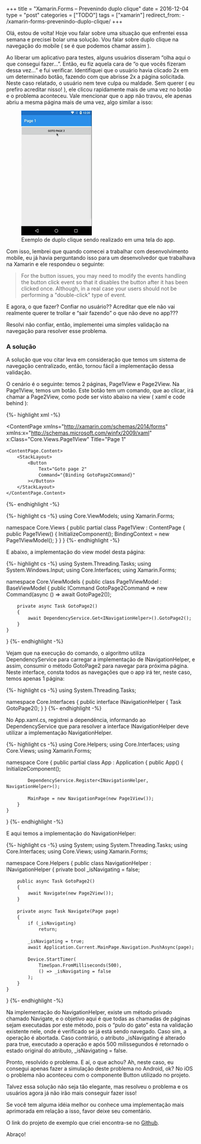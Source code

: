 +++
title = "Xamarin.Forms – Prevenindo duplo clique"
date = 2016-12-04
type = "post"
categories = ["TODO"]
tags = ["xamarin"]
redirect_from:
    - /xamarin-forms-prevenindo-duplo-clique/
+++

<p class="intro"><span class="dropcap">O</span>lá, estou de volta! Hoje vou falar sobre uma situação que enfrentei essa semana e precisei bolar uma solução. Vou falar sobre duplo clique na navegação do mobile ( se é que podemos chamar assim ).</p>

Ao liberar um aplicativo para testes, alguns usuários disseram “olha aqui o que consegui fazer…”. Então, eu fiz aquela cara de “o que vocês fizeram dessa vez…” e fui verificar. Identifiquei que o usuário havia clicado 2x em um determinado botão, fazendo com que abrisse 2x a página solicitada. Neste caso relatado, o usuário nem teve culpa ou maldade. Sem querer ( eu prefiro acreditar nisso! ), ele clicou rapidamente mais de uma vez no botão e o problema aconteceu. Vale mencionar que o app não travou, ele apenas abriu a mesma página mais de uma vez, algo similar a isso:

<figure>
	<img src="/assets/img/duplo-clique-app-mobile.gif" alt="Exemplo de duplo clique sendo realizado em uma tela do app."> 
	<figcaption>Exemplo de duplo clique sendo realizado em uma tela do app.</figcaption>
</figure>

Com isso, lembrei que quando comecei a trabalhar com desenvolvimento mobile, eu já havia perguntando isso para um desenvolvedor que trabalhava na Xamarin e ele respondeu o seguinte:

<blockquote>For the button issues, you may need to modify the events handling the button click event so that it disables the button after it has been clicked once. Although, in a real case your users should not be performing a "double-click" type of event.</blockquote>

E agora, o que fazer? Confiar no usuário?? Acreditar que ele não vai realmente querer te trollar e “sair fazendo” o que não deve no app???

Resolvi não confiar, então, implementei uma simples validação na navegação para resolver esse problema.

### A solução

A solução que vou citar leva em consideração que temos um sistema de navegação centralizado, então, tornou fácil a implementação dessa validação.

O cenário é o seguinte: temos 2 páginas, Page1View e Page2View. Na Page1View, temos um botão. Este botão tem um comando, que ao clicar, irá chamar a Page2View, como pode ser visto abaixo na view ( xaml e code behind ):

{%- highlight xml -%}
<?xml version="1.0" encoding="UTF-8"?>
<ContentPage 
    xmlns="http://xamarin.com/schemas/2014/forms" 
    xmlns:x="http://schemas.microsoft.com/winfx/2009/xaml" 
    x:Class="Core.Views.Page1View"
    Title="Page 1"
>
    <ContentPage.Content>
        <StackLayout>
            <Button
                Text="Goto page 2"
                Command="{Binding GotoPage2Command}"
            ></Button>
        </StackLayout>
    </ContentPage.Content>
</ContentPage>
{%- endhighlight -%}

{%- highlight cs -%}
using Core.ViewModels;
using Xamarin.Forms;

namespace Core.Views
{
    public partial class Page1View : ContentPage
    {
        public Page1View()
        {
            InitializeComponent();
            BindingContext = new Page1ViewModel();
        }
    }
}
{%- endhighlight -%}

E abaixo, a implementação do view model desta página:

{%- highlight cs -%}
using System.Threading.Tasks;
using System.Windows.Input;
using Core.Interfaces;
using Xamarin.Forms;

namespace Core.ViewModels
{
    public class Page1ViewModel : BaseViewModel
    {
        public ICommand GotoPage2Command => new Command(async () => await GotoPage2());

        private async Task GotoPage2()
        {
            await DependencyService.Get<INavigationHelper>().GotoPage2();
        }
    }
}
{%- endhighlight -%}

Vejam que na execução do comando, o algoritmo utiliza DependencyService para carregar a implementação de INavigationHelper, e assim, consumir o método GotoPage2 para navegar para próxima página. Neste interface, consta todos as navegações que o app irá ter, neste caso, temos apenas 1 página:

{%- highlight cs -%}
using System.Threading.Tasks;

namespace Core.Interfaces
{
    public interface INavigationHelper
    {
        Task GotoPage2();
    }
}
{%- endhighlight -%}

No App.xaml.cs, registrei a dependência, informando ao DependencyService que para resolver a interface INavigationHelper deve utilizar a implementação NavigationHelper.

{%- highlight cs -%}
using Core.Helpers;
using Core.Interfaces;
using Core.Views;
using Xamarin.Forms;

namespace Core
{
    public partial class App : Application
    {
        public App()
        {
            InitializeComponent();

            DependencyService.Register<INavigationHelper, NavigationHelper>();

            MainPage = new NavigationPage(new Page1View());
        }
    }
}
{%- endhighlight -%}

E aqui temos a implementação do NavigationHelper:

{%- highlight cs -%}
using System;
using System.Threading.Tasks;
using Core.Interfaces;
using Core.Views;
using Xamarin.Forms;

namespace Core.Helpers
{
    public class NavigationHelper : INavigationHelper
    {
        private bool _isNavigating = false;

        public async Task GotoPage2()
        {
            await Navigate(new Page2View());
        }

        private async Task Navigate(Page page)
        {
            if (_isNavigating)
                return;

            _isNavigating = true;
            await Application.Current.MainPage.Navigation.PushAsync(page);

            Device.StartTimer(
                TimeSpan.FromMilliseconds(500), 
                () => _isNavigating = false
            );
        }
    }
}
{%- endhighlight -%}

Na implementação do NavigationHelper, existe um método privado chamado Navigate, e o objetivo aqui é que todas as chamadas de páginas sejam executadas por este método, pois o “pulo do gato” esta na validação existente nele, onde é verificado se já está sendo navegado. Caso sim, a operação é abortada. Caso contrário, o atributo _isNavigating é alterado para true, executado a operação e após 500 milissegundos é retornado o estado original do atributo, _isNavigating = false.

Pronto, resolvido o problema. E aí, o que achou? Ah, neste caso, eu consegui apenas fazer a simulação deste problema no Android, ok? No iOS o problema não aconteceu com o componente Button utilizado no projeto.

Talvez essa solução não seja tão elegante, mas resolveu o problema e os usuários agora já não irão mais conseguir fazer isso!

Se você tem alguma idéia melhor ou conhece uma implementação mais aprimorada em relação a isso, favor deixe seu comentário.

O link do projeto de exemplo que criei encontra-se no [Github][projeto].

Abraço!

[projeto]: https://github.com/ionixjunior/XFNavigation